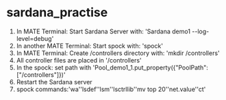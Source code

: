 # sardana_practise
1. In MATE Terminal:
  Start Sardana Server with: 'Sardana demo1 --log-level=debug'
2. In another MATE Terminal: 
  Start spock with: 'spock'
3. In MATE Terminal: 
  Create /controllers directory with: 'mkdir /controllers'
4. All controller files are placed in '/controllers'
5. In the spock:
   set path with 'Pool_demo1_1.put_property({"PoolPath":["/controllers"]})'
6. Restart the Sardana server
7. spock commands:'wa''lsdef''lsm''lsctrllib''mv top 20''net.value''ct'
